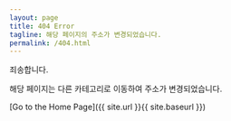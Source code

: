 ```yaml
---
layout: page
title: 404 Error
tagline: 해당 페이지의 주소가 변경되었습니다.
permalink: /404.html
---
```


죄송합니다.

해당 페이지는 다른 카테고리로 이동하여 주소가 변경되었습니다.


[Go to the Home Page]({{ site.url }}{{ site.baseurl }})